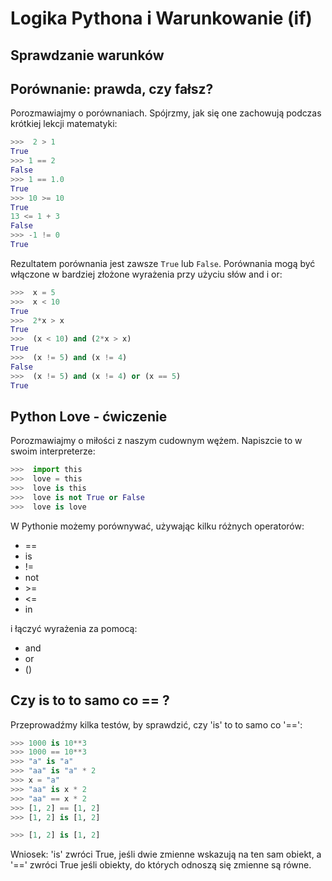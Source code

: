 Logika Pythona i Warunkowanie (if)
==================================

Sprawdzanie warunków
--------------------

Porównanie: prawda, czy fałsz?
------------------------------

Porozmawiajmy o porównaniach. Spójrzmy, jak się one zachowują podczas
krótkiej lekcji matematyki:

```python
>>>  2 > 1 
True 
>>> 1 == 2 
False 
>>> 1 == 1.0 
True 
>>> 10 >= 10 
True 
13 <= 1 + 3
False 
>>> -1 != 0 
True
```

Rezultatem porównania jest zawsze `True` lub `False`. Porównania mogą
być włączone w bardziej złożone wyrażenia przy użyciu słów and i or:

```python
>>>  x = 5 
>>>  x < 10 
True 
>>>  2*x > x 
True 
>>>  (x < 10) and (2*x > x) 
True 
>>>  (x != 5) and (x != 4)
False 
>>>  (x != 5) and (x != 4) or (x == 5) 
True
```

Python Love - ćwiczenie
-----------------------

Porozmawiajmy o miłości z naszym cudownym wężem. Napiszcie to w swoim 
interpreterze:

```python
>>>  import this 
>>>  love = this 
>>>  love is this 
>>>  love is not True or False 
>>>  love is love
```

W Pythonie możemy porównywać, używając kilku różnych operatorów:

-   ==
-   is
-   !=
-   not
-   \>=
-   <=
-   in

i łączyć wyrażenia za pomocą:

-   and
-   or
-   ()


Czy is to to samo co == ?
-------------------------

Przeprowadźmy kilka testów, by sprawdzić, czy 'is' to to samo co '==':

```python
>>> 1000 is 10**3 
>>> 1000 == 10**3
>>> "a" is "a" 
>>> "aa" is "a" * 2 
>>> x = "a" 
>>> "aa" is x * 2 
>>> "aa" == x * 2
>>> [1, 2] == [1, 2]
>>> [1, 2] is [1, 2]

>>> [1, 2] is [1, 2]
```

Wniosek: 'is' zwróci True, jeśli dwie zmienne wskazują na ten sam obiekt,
a '==' zwróci True jeśli obiekty, do których odnoszą się zmienne są równe.

